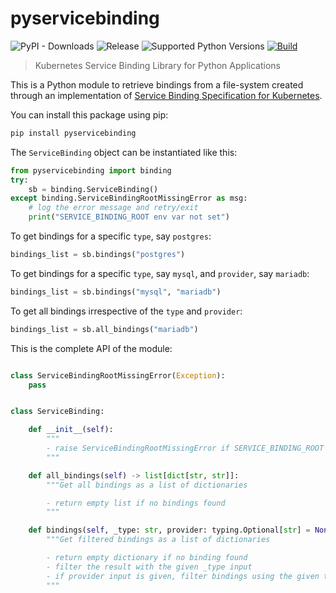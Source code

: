 # pyservicebinding
![PyPI - Downloads](https://img.shields.io/pypi/dm/pyservicebinding)
![Release](https://img.shields.io/pypi/v/pyservicebinding)
![Supported Python Versions](https://img.shields.io/pypi/pyversions/pyservicebinding)
[![Build](https://github.com/baijum/pyservicebinding/actions/workflows/python-package.yml/badge.svg?branch=main)](https://github.com/baijum/pyservicebinding/actions/workflows/python-package.yml)
> Kubernetes Service Binding Library for Python Applications

This is a Python module to retrieve bindings from a file-system created through
an implementation of [Service Binding Specification for
Kubernetes](https://github.com/k8s-service-bindings/spec).

You can install this package using pip:

```bash
pip install pyservicebinding
```


The `ServiceBinding` object can be instantiated like this:
```python
from pyservicebinding import binding
try:
    sb = binding.ServiceBinding()
except binding.ServiceBindingRootMissingError as msg:
    # log the error message and retry/exit
    print("SERVICE_BINDING_ROOT env var not set")
```

To get bindings for a specific `type`, say `postgres`:

```python
bindings_list = sb.bindings("postgres")
```

To get bindings for a specific `type`, say `mysql`, and `provider`, say `mariadb`:

```python
bindings_list = sb.bindings("mysql", "mariadb")
```

To get all bindings irrespective of the `type` and `provider`:

```python
bindings_list = sb.all_bindings("mariadb")
```

This is the complete API of the module:
```python

class ServiceBindingRootMissingError(Exception):
    pass


class ServiceBinding:

    def __init__(self):
        """
        - raise ServiceBindingRootMissingError if SERVICE_BINDING_ROOT env var not set
        """

    def all_bindings(self) -> list[dict[str, str]]:
        """Get all bindings as a list of dictionaries

        - return empty list if no bindings found
        """

    def bindings(self, _type: str, provider: typing.Optional[str] = None) -> list[dict[str, str]]:
        """Get filtered bindings as a list of dictionaries

        - return empty dictionary if no binding found
        - filter the result with the given _type input
        - if provider input is given, filter bindings using the given type and provider
        """
```

